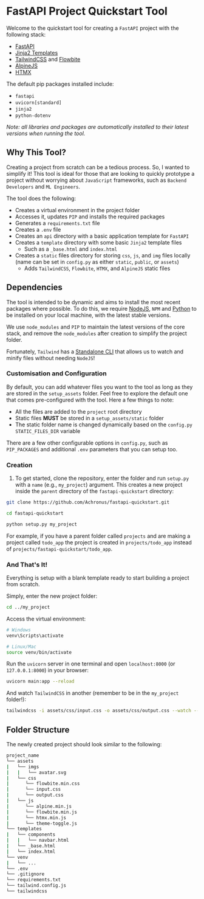 # FastAPI Project Quickstart Tool

Welcome to the quickstart tool for creating a `FastAPI` project with the following stack:

- [FastAPI](https://github.com/tiangolo/fastapi)
- [Jinja2 Templates](https://jinja.palletsprojects.com/)
- [TailwindCSS](https://tailwindcss.com/) and [Flowbite](https://flowbite.com/)
- [AlpineJS](https://alpinejs.dev/)
- [HTMX](https://htmx.org/)

The default pip packages installed include:

- `fastapi`
- `uvicorn[standard]`
- `jinja2`
- `python-dotenv`

_Note: all libraries and packages are automatically installed to their latest versions when running the tool._

## Why This Tool?

Creating a project from scratch can be a tedious process. So, I wanted to simplify it! This tool is ideal for those that are looking to quickly prototype a project without worrying about `JavaScript` frameworks, such as `Backend Developers` and `ML Engineers`.

The tool does the following:

- Creates a virtual environment in the project folder
- Accesses it, updates `PIP` and installs the required packages
- Generates a `requirements.txt` file
- Creates a `.env` file
- Creates an `api` directory with a basic application template for `FastAPI`
- Creates a `template` directory with some basic `Jinja2` template files
  - Such as a `_base.html` and `index.html`
- Creates a `static` files directory for storing `css`, `js`, and `img` files locally (name can be set in `config.py` as either `static`, `public`, or `assets`)
  - Adds `TailwindCSS`, `Flowbite`, `HTMX`, and `AlpineJS` static files


## Dependencies

The tool is intended to be dynamic and aims to install the most recent packages where possible. To do this, we require [NodeJS](https://nodejs.org/en), `NPM` and [Python](https://www.python.org/downloads/) to be installed on your local machine, with the latest stable versions. 

We use `node_modules` and `PIP` to maintain the latest versions of the core stack, and remove the `node_modules` after creation to simplify the project folder.

Fortunately, `Tailwind` has a [Standalone CLI](https://tailwindcss.com/blog/standalone-cli) that allows us to watch and minify files without needing `NodeJS`!


### Customisation and Configuration

By default, you can add whatever files you want to the tool as long as they are stored in the `setup_assets` folder. Feel free to explore the default one that comes pre-configured with the tool. Here a few things to note:
- All the files are added to the `project` root directory
- Static files **MUST** be stored in a `setup_assets/static` folder
- The static folder name is changed dynamically based on the `config.py` `STATIC_FILES_DIR` variable

There are a few other configurable options in `config.py`, such as `PIP_PACKAGES` and additional `.env` parameters that you can setup too.


### Creation
1. To get started, clone the repository, enter the folder and run `setup.py` with a `name` (e.g., `my_project`) argument. This creates a new project inside the `parent` directory of the `fastapi-quickstart` directory:

```bash
git clone https://github.com/Achronus/fastapi-quickstart.git
```

```bash
cd fastapi-quickstart
```

```bash
python setup.py my_project
```

For example, if you have a parent folder called `projects` and are making a project called `todo_app` the project is created in `projects/todo_app` instead of `projects/fastapi-quickstart/todo_app`.


### And That's It!
Everything is setup with a blank template ready to start building a project from scratch.

Simply, enter the new project folder:

```bash
cd ../my_project
```

Access the virtual environment:
```bash
# Windows
venv\Scripts\activate
```

```bash
# Linux/Mac
source venv/bin/activate
```

Run the `uvicorn` server in one terminal and open `localhost:8000` (or `127.0.0.1:8000`) in your browser:

```bash
uvicorn main:app --reload
```

And watch `TailwindCSS` in another (remember to be in the `my_project` folder!):

```bash
tailwindcss -i assets/css/input.css -o assets/css/output.css --watch --minify
```

## Folder Structure

The newly created project should look similar to the following:

```bash
project_name
└── assets
|   └── imgs
|   |   └── avatar.svg
|   └── css
|      └── flowbite.min.css
|      └── input.css
|      └── output.css
|   └── js
|      └── alpine.min.js
|      └── flowbite.min.js
|      └── htmx.min.js
|      └── theme-toggle.js
└── templates
|   └── components
|   |   └── navbar.html
|   └── _base.html
|   └── index.html
└── venv
|   └── ...
└── .env
└── .gitignore
└── requirements.txt
└── tailwind.config.js
└── tailwindcss
```
